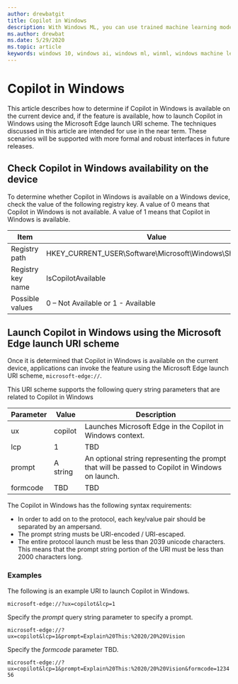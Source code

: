 ```yaml
---
author: drewbatgit
title: Copilot in Windows
description: With Windows ML, you can use trained machine learning models in your Windows applications.
ms.author: drewbat
ms.date: 5/29/2020
ms.topic: article
keywords: windows 10, windows ai, windows ml, winml, windows machine learning
---
```


# Copilot in Windows

This article describes how to determine if Copilot in Windows is available on the current device and, if the feature is available, how to launch Copilot in Windows using the Microsoft Edge launch URI scheme. The techniques discussed in this article are intended for use in the near term. These scenarios will be supported with more formal and robust interfaces in future releases.

## Check Copilot in Windows availability on the device

To determine whether Copilot in Windows is available on a Windows device, check the value of the following registry key. A value of 0 means that Copilot in Windows is not available. A value of 1 means that Copilot in Windows is available.

| Item | Value |
|------|-------|
| Registry path | HKEY_CURRENT_USER\Software\Microsoft\Windows\Shell\Copilot |
| Registry key name | IsCopilotAvailable |
| Possible values | 0 – Not Available or 1 - Available |

## Launch Copilot in Windows using the Microsoft Edge launch URI scheme

Once it is determined that Copilot in Windows is available on the current device, applications can invoke the feature using the Microsoft Edge launch URI scheme, `microsoft-edge://`.

This URI scheme supports the following query string parameters that are related to Copilot in Windows

| Parameter | Value | Description |
|-----------|-------|-------------|
| ux        | copilot | Launches Microsoft Edge in the Copilot in Windows context. |
| lcp       | 1 | TBD |
| prompt    | A string | An optional string representing the prompt that will be passed to Copilot in Windows on launch. |
| formcode  | TBD | TBD |

The Copilot in Windows has the following syntax requirements:

- In order to add on to the protocol, each key/value pair should be separated by an ampersand.
- The prompt string musts be URI-encoded / URI-escaped.
- The entire protocol launch must be less than 2039 unicode characters. This means that the prompt string portion of the URI must be less than 2000 characters long.

### Examples


The following is an example URI to launch Copilot in Windows.

`microsoft-edge://?ux=copilot&lcp=1`

Specify the *prompt* query string parameter to specify a prompt.

`microsoft-edge://?ux=copilot&lcp=1&prompt=Explain%20This:%2020/20%20Vision`

Specify the *formcode* parameter TBD.

`microsoft-edge://?ux=copilot&lcp=1&prompt=Explain%20This:%2020/20%20Vision&formcode=123456`

